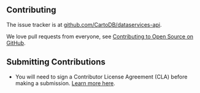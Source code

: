 Contributing
---

The issue tracker is at [github.com/CartoDB/dataservices-api](https://github.com/CartoDB/dataservices-api).

We love pull requests from everyone, see [Contributing to Open Source on GitHub](https://guides.github.com/activities/contributing-to-open-source/#contributing).


## Submitting Contributions

* You will need to sign a Contributor License Agreement (CLA) before making a submission. [Learn more here](https://carto.com/contributions).
